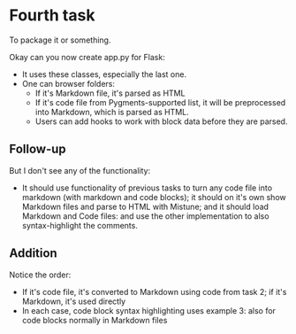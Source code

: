 # Fourth task

To package it or something.

Okay can you now create app.py for Flask:
- It uses these classes, especially the last one.
- One can browser folders:
  - If it's Markdown file, it's parsed as HTML
  - If it's code file from Pygments-supported list, it will be preprocessed into Markdown, which is parsed as HTML.
  - Users can add hooks to work with block data before they are parsed.

## Follow-up

But I don't see any of the functionality:
- It should use functionality of previous tasks to turn any code file into markdown (with markdown and code blocks); it should on it's own show Markdown files and parse to HTML with Mistune; and it should load Markdown and Code files: and use the other implementation to also syntax-highlight the comments.

## Addition

Notice the order:
- If it's code file, it's converted to Markdown using code from task 2; if it's Markdown, it's used directly
- In each case, code block syntax highlighting uses example 3: also for code blocks normally in Markdown files
